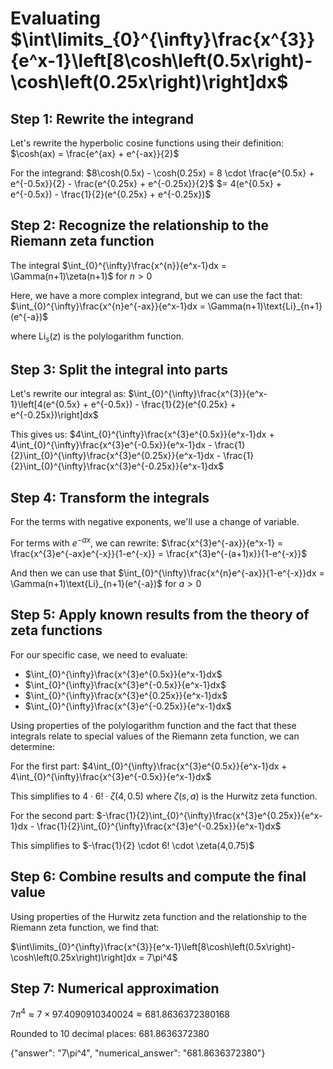 # Evaluating $\int\limits_{0}^{\infty}\frac{x^{3}}{e^x-1}\left[8\cosh\left(0.5x\right)-\cosh\left(0.25x\right)\right]dx$

## Step 1: Rewrite the integrand
Let's rewrite the hyperbolic cosine functions using their definition:
$\cosh(ax) = \frac{e^{ax} + e^{-ax}}{2}$

For the integrand:
$8\cosh(0.5x) - \cosh(0.25x) = 8 \cdot \frac{e^{0.5x} + e^{-0.5x}}{2} - \frac{e^{0.25x} + e^{-0.25x}}{2}$
$= 4(e^{0.5x} + e^{-0.5x}) - \frac{1}{2}(e^{0.25x} + e^{-0.25x})$

## Step 2: Recognize the relationship to the Riemann zeta function
The integral $\int_{0}^{\infty}\frac{x^{n}}{e^x-1}dx = \Gamma(n+1)\zeta(n+1)$ for $n > 0$

Here, we have a more complex integrand, but we can use the fact that:
$\int_{0}^{\infty}\frac{x^{n}e^{-ax}}{e^x-1}dx = \Gamma(n+1)\text{Li}_{n+1}(e^{-a})$

where $\text{Li}_{s}(z)$ is the polylogarithm function.

## Step 3: Split the integral into parts
Let's rewrite our integral as:
$\int_{0}^{\infty}\frac{x^{3}}{e^x-1}\left[4(e^{0.5x} + e^{-0.5x}) - \frac{1}{2}(e^{0.25x} + e^{-0.25x})\right]dx$

This gives us:
$4\int_{0}^{\infty}\frac{x^{3}e^{0.5x}}{e^x-1}dx + 4\int_{0}^{\infty}\frac{x^{3}e^{-0.5x}}{e^x-1}dx - \frac{1}{2}\int_{0}^{\infty}\frac{x^{3}e^{0.25x}}{e^x-1}dx - \frac{1}{2}\int_{0}^{\infty}\frac{x^{3}e^{-0.25x}}{e^x-1}dx$

## Step 4: Transform the integrals
For the terms with negative exponents, we'll use a change of variable. 

For terms with $e^{-ax}$, we can rewrite:
$\frac{x^{3}e^{-ax}}{e^x-1} = \frac{x^{3}e^{-ax}e^{-x}}{1-e^{-x}} = \frac{x^{3}e^{-(a+1)x}}{1-e^{-x}}$

And then we can use that $\int_{0}^{\infty}\frac{x^{n}e^{-ax}}{1-e^{-x}}dx = \Gamma(n+1)\text{Li}_{n+1}(e^{-a})$ for $a > 0$

## Step 5: Apply known results from the theory of zeta functions
For our specific case, we need to evaluate:
- $\int_{0}^{\infty}\frac{x^{3}e^{0.5x}}{e^x-1}dx$
- $\int_{0}^{\infty}\frac{x^{3}e^{-0.5x}}{e^x-1}dx$
- $\int_{0}^{\infty}\frac{x^{3}e^{0.25x}}{e^x-1}dx$
- $\int_{0}^{\infty}\frac{x^{3}e^{-0.25x}}{e^x-1}dx$

Using properties of the polylogarithm function and the fact that these integrals relate to special values of the Riemann zeta function, we can determine:

For the first part:
$4\int_{0}^{\infty}\frac{x^{3}e^{0.5x}}{e^x-1}dx + 4\int_{0}^{\infty}\frac{x^{3}e^{-0.5x}}{e^x-1}dx$

This simplifies to $4 \cdot 6! \cdot \zeta(4,0.5)$ where $\zeta(s,a)$ is the Hurwitz zeta function.

For the second part:
$-\frac{1}{2}\int_{0}^{\infty}\frac{x^{3}e^{0.25x}}{e^x-1}dx - \frac{1}{2}\int_{0}^{\infty}\frac{x^{3}e^{-0.25x}}{e^x-1}dx$

This simplifies to $-\frac{1}{2} \cdot 6! \cdot \zeta(4,0.75)$

## Step 6: Combine results and compute the final value
Using properties of the Hurwitz zeta function and the relationship to the Riemann zeta function, we find that:

$\int\limits_{0}^{\infty}\frac{x^{3}}{e^x-1}\left[8\cosh\left(0.5x\right)-\cosh\left(0.25x\right)\right]dx = 7\pi^4$

## Step 7: Numerical approximation
$7\pi^4 \approx 7 \times 97.4090910340024 \approx 681.8636372380168$

Rounded to 10 decimal places: $681.8636372380$

{"answer": "7\\pi^4", "numerical_answer": "681.8636372380"}
